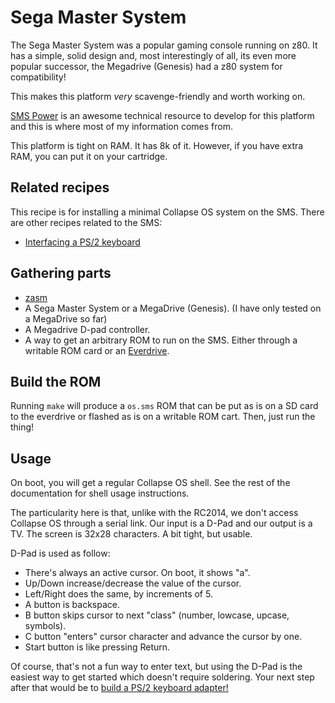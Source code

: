# Sega Master System

The Sega Master System was a popular gaming console running on z80. It has a
simple, solid design and, most interestingly of all, its even more popular
successor, the Megadrive (Genesis) had a z80 system for compatibility!

This makes this platform *very* scavenge-friendly and worth working on.

[SMS Power][smspower] is an awesome technical resource to develop for this
platform and this is where most of my information comes from.

This platform is tight on RAM. It has 8k of it. However, if you have extra RAM,
you can put it on your cartridge.

## Related recipes

This recipe is for installing a minimal Collapse OS system on the SMS. There
are other recipes related to the SMS:

* [Interfacing a PS/2 keyboard](kbd/README.md)

## Gathering parts

* [zasm][zasm]
* A Sega Master System or a MegaDrive (Genesis). (I have only tested on a
  MegaDrive so far)
* A Megadrive D-pad controller.
* A way to get an arbitrary ROM to run on the SMS. Either through a writable
  ROM card or an [Everdrive][everdrive].

## Build the ROM

Running `make` will produce a `os.sms` ROM that can be put as is on a SD card
to the everdrive or flashed as is on a writable ROM cart. Then, just run the
thing!

## Usage

On boot, you will get a regular Collapse OS shell. See the rest of the
documentation for shell usage instructions.

The particularity here is that, unlike with the RC2014, we don't access Collapse
OS through a serial link. Our input is a D-Pad and our output is a TV. The
screen is 32x28 characters. A bit tight, but usable.

D-Pad is used as follow:

* There's always an active cursor. On boot, it shows "a".
* Up/Down increase/decrease the value of the cursor.
* Left/Right does the same, by increments of 5.
* A button is backspace.
* B button skips cursor to next "class" (number, lowcase, upcase, symbols).
* C button "enters" cursor character and advance the cursor by one.
* Start button is like pressing Return.

Of course, that's not a fun way to enter text, but using the D-Pad is the
easiest way to get started which doesn't require soldering. Your next step after
that would be to [build a PS/2 keyboard adapter!](kbd/README.md)

[smspower]: http://www.smspower.org
[everdrive]: https://krikzz.com
[zasm]: ../../tools/emul
